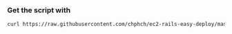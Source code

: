 ### Get the script with
```bash
curl https://raw.githubusercontent.com/chphch/ec2-rails-easy-deploy/master/deploy.sh
```
